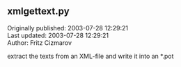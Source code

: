 ## xmlgettext.py  
Originally published: 2003-07-28 12:29:21  
Last updated: 2003-07-28 12:29:21  
Author: Fritz Cizmarov  
  
extract the texts from an XML-file and write it into an *.pot